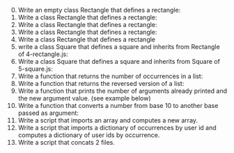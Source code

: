 0. Write an empty class Rectangle that defines a rectangle:
1. Write a class Rectangle that defines a rectangle:
2. Write a class Rectangle that defines a rectangle:
3. Write a class Rectangle that defines a rectangle:
4. Write a class Rectangle that defines a rectangle
5. write a class Square that defines a square and inherits from Rectangle of 4-rectangle.js:
6. Write a class Square that defines a square and inherits from Square of 5-square.js:
7. Write a function that returns the number of occurrences in a list:
8. Write a function that returns the reversed version of a list:
9. Write a function that prints the number of arguments already printed and the new argument value. (see example below)
10. Write a function that converts a number from base 10 to another base passed as argument:
11. Write a script that imports an array and computes a new array.
12. Write a script that imports a dictionary of occurrences by user id and computes a dictionary of user ids by occurrence.
13. Write a script that concats 2 files.
